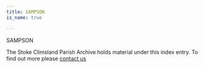 ```yaml
---
title: SAMPSON
is_name: true

---
```


SAMPSON


The Stoke Climsland Parish Archive holds material under this index entry. To find out more please [contact us](/contact/)

